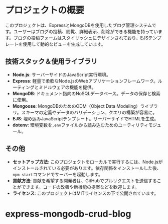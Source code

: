 # プロジェクトの概要

このプロジェクトは、ExpressとMongoDBを使用したブログ管理システムです。ユーザーはブログの投稿、閲覧、詳細表示、削除ができる機能を持っています。ブログの投稿フォームはスタイリッシュにデザインされており、EJSテンプレートを使用して動的なビューを生成しています。

## 技術スタック＆使用ライブラリ

- **Node.js**: サーバーサイドのJavaScript実行環境。
- **Express**: 軽量で柔軟なNode.jsのWebアプリケーションフレームワーク。ルーティングとミドルウェアの機能を提供。
- **MongoDB**: ドキュメント指向のNoSQLデータベース。データの保存と検索に使用。
- **Mongoose**: MongoDBのためのODM（Object Data Modeling）ライブラリ。スキーマの定義やデータのバリデーション、クエリの構築が容易に。
- **EJS**: 埋め込みJavaScriptテンプレート。サーバーサイドでHTMLを生成。
- **dotenv**: 環境変数を`.env`ファイルから読み込むためのユーティリティモジュール。

## その他

- **セットアップ方法**: このプロジェクトをローカルで実行するには、Node.jsがインストールされている必要があります。依存関係をインストールした後、`npm start`コマンドでサーバーを起動します。
- **貢献方法**: 貢献を希望する開発者は、GitHubでプルリクエストを送信することができます。コードの改善や新機能の提案などを歓迎します。
- **ライセンス**: このプロジェクトはMITライセンスの下で公開されています。

# express-mongodb-crud-blog
